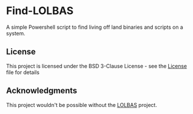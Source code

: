 # Find-LOLBAS

A simple Powershell script to find living off land binaries and scripts on a system.


## License

This project is licensed under the BSD 3-Clause License -
see the [License](LICENSE) file for details

## Acknowledgments

This project wouldn't be possible without the [LOLBAS](https://github.com/LOLBAS-Project/LOLBAS) project. 

